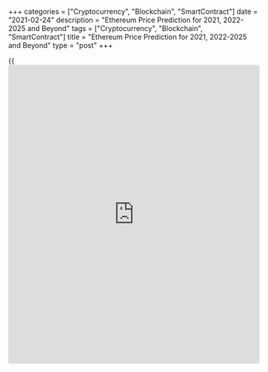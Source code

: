 +++
categories = ["Cryptocurrency", "Blockchain", "SmartContract"]
date = "2021-02-24"
description = "Ethereum Price Prediction for 2021, 2022-2025 and Beyond"
tags = ["Cryptocurrency", "Blockchain", "SmartContract"]
title = "Ethereum Price Prediction for 2021, 2022-2025 and Beyond"
type = "post"
+++

{{<iframe id="large-banner" src="https://www.bounty.group/#slide=22.0" width="100%" height="600" scrolling="no" style="border: 0px solid rgb(216, 221, 230); border-radius: 3px;">}}

2021-02-24

2021-02-24

Ethereum Price Predictions: 2021 and BeyondJana Kane

Various cryptos are trying to overthrow ETH. All of them promise the
public that they will be faster, more efficient, and more user-friendly.
None, however, come close to the popularity of Ethereum. This won't
change in 2021 either, because exciting things are planned. Which ones?
Keep on reading! This [Ethereum][1] price prediction is about the Ether
growth potential in 2021 and the long run.

The article covers the following subjects:

## Ethereum in Short

Like Bitcoin, Ethereum is a separate [blockchain](https://www.letsplayfx.com/blog/trade-forex-with-bitcoin/) that has its own digital
currency. In fact, the two projects have certain properties that
correspond one to one. For example, both coins are decentralized. No
country or government backs Bitcoin or Ethereum. Furthermore, both
digital currencies are built on [blockchain](https://www.letsplayfx.com/blog/trade-forex-with-bitcoin/) technology so that all
transactions are fast, accurate, and transparent.

However, this is where the similarities end. Ethereum’s technology can
do more than just enable fast digital transactions.

For example, Ethereum offers [smart contract](https://www.letsplayfx.com/blog/smart-contract-on-blockchain/) technology. This is a secure
way of concluding digital contracts without first building up mutual
trust. Ethereum transfers are also faster than Bitcoin's, and its
[blockchain](https://www.letsplayfx.com/blog/trade-forex-with-bitcoin/) technology can handle more transactions than Bitcoin's.

Most people buy Ethereum on a speculative basis. That means that people
invest in the crypto coin to make money from it.

## Importance of the Network Effect

The biggest advantage of Ethereum is the network effect. It is the first
and, therefore, the [most popular][2] [blockchain](https://www.letsplayfx.com/blog/trade-forex-with-bitcoin/) for [smart contract](https://www.letsplayfx.com/blog/smart-contract-on-blockchain/)s.
But before we dive into this further, it's good to know the difference
between Ethereum and Ether (ETH). These [terms](https://www.fintechee.com/terms/) are often used
interchangeably.

By Ethereum, we mean the network and the [blockchain](https://www.letsplayfx.com/blog/trade-forex-with-bitcoin/). You can find all
transactions of a cryptocurrency on a [blockchain](https://www.letsplayfx.com/blog/trade-forex-with-bitcoin/). And on Ethereum,
transactions are paid with ETH. That is the cryptocurrency that comes
with Ethereum. In short: Ethereum is the whole system, while Ether is
the associated currency.

## A Little History of Ethereum

Unfortunately, even we don't have a crystal ball. Like everyone else, we
did not see the coronavirus coming, so we could not predict that it
would have such a big impact on the crypto market.

In 2017 and early 2018, the price of ETH grew almost exponentially. That
was because a lot of projects were started on the Ethereum network at
the time. This was done through Initial Coin Offerings (ICOs). These
projects all had their own coin. As an [investor](https://www.fintechee.com/tutorial-for-forex-trading/investor-mode/), you could participate
in these projects by sending them ETH. In exchange, you received these
new tokens. ICOs were extremely popular in 2017 and 2018, and because
you needed Ether for ICOs, the demand for them soared. Due to that
demand, the price rose to unprecedented heights.

The era of ICOs is over. Regulators have taken care of that. Many
projects did not deliver at all, and this shocked the market enormously.
Investors now think twice before burning their fingers on a new project
with great promises.

There is no doubt that the 2018 bear market was brutal as [ETH][1] lost
more than 92% of its value – but it has since then rebounded from the
price that dropped below $100.

The Ethereum [blockchain](https://www.letsplayfx.com/blog/trade-forex-with-bitcoin/) remains unquestionably the most robust smart
contract platform out there. Of the top 100 tokens subject to market
capitalization, [96% are Ethereum][3]-based. Of the 1,000 best tokens,
89% consist of Ethereum.

## Two Important Developments in 2021

Two major developments can push the course of Ether to new heights. The
first is the introduction of a new algorithm called proof-of-stake. The
second one is the development of DeFi.

### Ethereum 2.0

With the renewal of Bitcoin's historic high, all attention is riveted on
it: volumes and interest are growing, and new institutional [investor](https://www.fintechee.com/tutorial-for-forex-trading/investor-mode/)s
are coming. However, crypto [investor](https://www.fintechee.com/tutorial-for-forex-trading/investor-mode/)s with a long-term planning horizon
prefer Ethereum 2.0: the project already reached the TOP-30 in [terms](https://www.fintechee.com/terms/) of
capitalization.

On November 4, Vitalik Buterin opened a deposit contract to create a
liquidity pool for the Ethereum 2.0 network. At the moment, crypto
[investor](https://www.fintechee.com/tutorial-for-forex-trading/investor-mode/)s have reserved 1.7 million ETH.

 _Image source: etherscan.io_

The ETH 2.0 [blockchain](https://www.letsplayfx.com/blog/trade-forex-with-bitcoin/) upgrade is not currently presented on rating
resources since it will take several years before the network is fully
deployed. Validators reserve funds in blocks of 32 ETH to participate in
staking. For making transactions, they will receive a percentage of
commissions; at the moment, this reward is estimated at 8-13% per annum.
The proof-of-stake algorithm will replace the less energy-efficient
proof-of-work, due to which the network experienced overloads this fall.
And [investor](https://www.fintechee.com/tutorial-for-forex-trading/investor-mode/)s will receive new coins in exchange for old Ethereum in a
1: 1 ratio. A reverse transition is not possible.

 _Image source: StormGain_

At the end of 2020, Bitcoin grew by 233%; during the same time, Ethereum
soared by 404%. Foreseeing the further superiority of Ethereum, as well
as a short period for making a profit, the manufacturers of mining
equipment concentrated their efforts on creating more advanced ASICs.
The network hashrate has already hit its [historical](https://www.fintechee.com/services/historical-data-for-forex/) maximum.

 _Image source: etherscan.io_

Ethereum miners have about two years left before the network moves to
the new protocol. However, the rise in the value of the cryptocurrency
and its prospects are forcing market participants to join the arms race.
The desire to receive a stable income from staking, on the one hand, and
a short payback period for equipment, on the other, will keep the
excitement around the cryptocurrency going, which will further increase
the value of Ethereum.

### DeFi

A very important development in recent times is the growth of DeFi. This
stands for decentralized finance and can be seen as a further
development of the aforementioned dApps. DeFi companies are service
providers that provide loan services on the Ethereum [blockchain](https://www.letsplayfx.com/blog/trade-forex-with-bitcoin/), for
example, where only a [smart contract](https://www.letsplayfx.com/blog/smart-contract-on-blockchain/) is required for the export.

Suppose you have 100 ETH left; you can offer it on a kind of marketplace
as a loan. Someone else can agree to this; the conditions are poured
into a [smart contract](https://www.letsplayfx.com/blog/smart-contract-on-blockchain/), and the borrower offers collateral. Nothing more
is needed.

Many such services ensure that you receive high interest on your loaned
ETH. And by high, we mean interest that our parents talk nostalgically
about.

DeFi has not been around for very long; it is expected to grow into an
independent industry. Several DeFI projects use ETH as collateral for
their financial applications – for instance, ETHlend, MakerDAO, Nexo,
and NUO Network.

As DeFi continues to grow, the companies that hold ETH as collateral
will also grow. So, it’s a great idea to keep an eye on Ethereum
updates!

## The Introduction of Sharding

"Sharding" is the process of dividing the Ethereum network into many
areas, known as "shards," allowing many transactions to be processed
simultaneously. Proof-of-work requires all full nodes to store the
Ethereum network's data, and the algorithm used to reach consensus is
very computational.

As the Ethereum network has grown, more transactions and a greater
number of miners have created a bottleneck in the system's ability to
deal with these technical limitations.

Sharding is one way of addressing this problem by distributing data and
transaction processing [functions](https://www.fintechee.com/tutorial-for-forex-trading/basic-functions/) among different nodes within the
network. All nodes no longer need to store all data and process all
transactions. Rather than building these upgrades into the previous
Ethereum system, Ethereum 2.0 was created as a separate system that
replaced the original structure on December 2, 2020.

Suppose the changes implemented by Ethereum 2.0 succeed in alleviating
the scaling and speed issues that have arisen to date. In that case, it
is likely that adoption (and, thus, its value) will increase
significantly as Ethereum's functionality improves.

## Ethereum in 2021

ETH, like the rest of the market, is at the center of Bitcoin's price
action. So, when Bitcoin starts a bull run, ETH can also hope for it.

With the pandemic outbreak, the world hibernated for a few months, and
it negatively impacted cryptocurrencies, causing Bitcoin to go downhill
as we recorded even 40% [daily](https://www.fintecher.org/2020/03/03/forex-trading-daily-strategy/) losses. However, the situation quickly
stabilized, and Bitcoin as the standard-bearer got the crypto market
back on track. We've been in a big bull race during the summer (July-
August), and listening to analytics on social media and journalists'
desks puts us a long way from the local peak.

As long as Bitcoin is in the lead and moves up, ETH will usually do the
same. ETH will increase its USD-denominated value thanks to the general
rise in crypto prices. The ratio between ETH and BTC is likely to
decline. Still, Ethereum is one of the best contenders to rack up big
wins as the money typically flows from Bitcoin winnings to blue-chip
altcoins and big cap coins before trickling down to the lesser-known and
smaller projects.

Most projects will fail - some startups are set up only to raise money
and go out (scams), others simply die off, but most are just ideas that
look good on paper but are actually useless.

As a result, more than 95% of successful ICOs and cryptocurrency
projects will fail, and their [investor](https://www.fintechee.com/tutorial-for-forex-trading/investor-mode/)s will lose money. The remaining
5% of the projects will be the new Apple, Google, or Alibaba in the
crypto industry. Will ETH be part of this 5%? It’s very likely.

Ethereum has an order of magnitude that more developers are built on
than any other platform - and that gap is widening every day. That means
that if another [blockchain](https://www.letsplayfx.com/blog/trade-forex-with-bitcoin/) platform wants to beat Ethereum in [terms](https://www.fintechee.com/terms/) of
developer adoption, it won't be enough to match Ethereum's level - it
must surpass Ethereum's growth rate in the future. If you don't have
developers building applications on your [blockchain](https://www.letsplayfx.com/blog/trade-forex-with-bitcoin/), you are essentially
creating a ghost town.

The [blockchain](https://www.letsplayfx.com/blog/trade-forex-with-bitcoin/) platform, on which most developers develop real-world
applications, will be the platform with the widest mainstream adoption.
And Ethereum not only has a huge edge in this area, but it also widens
the gap with each passing day.

## What Experts Predict

Ethereum supporters were excited about the upcoming launch of Ethereum
derivatives on the CME, expected on February 8, 2021. Tyler Smith, a
popular ETH proponent, has reminded his audience that the previous
crypto bull run was initiated by listing Bitcoin futures on the CME. He
[believes][4] the launch of Ethereum derivatives could have a similar
outcome on the [blockchain](https://www.letsplayfx.com/blog/trade-forex-with-bitcoin/) ecosystem.

Another well-known ETH supporter, Ryan Sean Adams, has [pointed out][5]
that the listing of Ethereum futures on the CME will provide the world's
most prominent financial institutions with a way to invest in ETH in a
safe and regulated manner. Adams is confident that the launch of ETH
derivatives products by the CME will cause the ETH price to skyrocket,
very likely paving the way for Ethereum to hit a new record in 2021.

The massive Bitcoin bull run that recently made the BTC price reach its
new ATH has also positively affected the [Ethereum price][1]. After the
announcement of ETH 2.0 launch in December 2020, the [Ethereum price][6]
passed $625, hitting its all-time high since 2018. The most popular
altcoin continues to rise in value.

As of January 25, 2021, the price set a new all-time high at $1476.06
(Bitstamp). There are several factors that led to the surge. Again, the
Bitcoin uptrend supported the whole cryptocurrency market. Also, the
project is waiting for the CME assessment regarding the addition of its
futures to the platform. Although Ethereum 2.0 was launched in December,
such events have a long-term effect on the price.

Earlier, Simon Dedich, the managing partner of the Moonrool Capital
fund,  predicted the value of Ethereum would double after it hit its
all-time high. According to Mr. Dedich, the asset price could skyrocket
to $ 3,000.



## Ethereum Technical Analysis

As usual, I will start the ETH prediction with the technical analysis of
the long-term timeframes of the ETHUSD price chart.

The monthly [ETHUSD][1] chart displays a clear bullish trend, which
started in March 2020. Over the past four months, the [news](https://www.letsplayfx.com/blog/forex-news-website/) about the
Ethereum 2.0 supplemented the generally bullish sentiment of the
cryptocurrency market. Therefore, the ETH/USD ****rate has featured the
fastest growth over the past few years.

Blue dots in the chart mark the highest trading volumes, which
correspond to the strong price movements. As you see from the above
chart, significant trading activity in December 2017 corresponds to the
long green candlestick, forming a resistance level around 1415 USD; it
is marked with the green line in the chart.

I should also note a sharp surge in trader activity in early 2021.
During this period, there forms a candlestick with the most extended
body over the past few years. Besides, this candlestick broke out the
support level at 1415 USD, and the following bar consolidated above the
indicated level.

The above signals mean a strong bullish trend.

### ETH/USD price prediction for the next three months

Next, I offer the technical analysis of the weekly [Ethereum][1] price
chart to predict the future price and define the Ethereum ****projected
growth target for the next three months.

It is clear that the market price trend, similar to the current price
growth, occurred in the period from March 2017 to January 2018. It is
suggested by the movements of Ethereum coin value.

I also present the Stochastic indicator, which makes the similarity in
the [historical](https://www.fintechee.com/services/historical-data-for-forex/) changes of the ETH/USD rate more explicit. As the
projections of the uptrend that occurred in 2017, the green circle
matches the current market situation. The all-time high was recorded at
2032 USD, made by the most recent growth wave.

Ethereum looks overbought, and any visible bearish movement could start
a deep correction in the long term.

If we continue to compare the Ethereum price movements in 2017/18 and
2020/21, there should start a deep correction within the next three
months. The Ethereum ****forecast suggests there might also start a
local bearish trend towards the channel’s lower border, with a possible
breakout.

This scenario is a negative one. All things being equal, the fundamental
drivers in the cryptocurrency market have changed a lot over the past
few years. Nonetheless, I cannot rule out the pessimistic outlook at
all.

Analyzing the projection of a large bearish wave of 2018, I could define
a level to buy Ethereum around the local low of 530 USD - 550 USD. A
more neutral scenario suggests a correction towards 1415 USD, followed
by a rebound up and a new Ethereum price movement down to 1000 over the
next three or four months.

### Monthly Ethereum price forecast for 2021

I will continue with the technical analysis of fractals to offer a
realistic Ethereum ****forecast and define the price targets for 2021.
Considering the breadth of the [Bollinger Bands](https://www.algotradesoft.org/custom-indicator/bollinger-bands.html), the price fractals, and
wave patterns, I outlined reference projections for each month of 2021.

Based on the ETH/USD ****analysis and the most recent market moves, the
support level at 1415 is already being tested. It means that the
correction has already started.

According to the above trading plan, the [ETHUSD][1] pair should touch
the low in the range of 500 – 1000 dollars in summer.

Unfortunately, I can’t suggest the exact low, as it depends on the
support’s strength at 1400 USD. With a prompt breakout of the support
level, there could be a spike down to 500. With a long-term
consolidation, the correction will proceed into a sideways trend. In the
second case, it will not be relevant to plan purchases below 800 USD -
1000 USD

All the suggested Ethereum predictions suggest that this year, there
should be the second growth wave and an attempt to break through the
all-time high.

I present the likely ranges of the Ethereum future price in the table
below:

Month| ETH/USD price  
---|---  
Low| High  
  
February 2021

| 1370| 2060  
  
March 2021

| 1290| 1900  
  
April 2021

| 1300| 1850  
  
May 2021

| 1150| 1860  
  
June 2021

| 830| 1700  
  
July 2021

| 660| 1500  
  
August  2021

| 500| 1540  
  
September 2021

| 900| 1600  
  
October 2021

| 1100| 1900  
  
November 2021

| 1400| 2170  
  
December 2021

| 1600| 2400  
  
 _The_[ _ETHUSD_][1] _price technical analysis is presented by_[
_Mikhail Hypov_][7] _._

>  **Here you can[find the [daily](https://www.fintecher.org/2020/03/03/forex-trading-daily-strategy/) short-term Ethereum price
prediction][8] with signals based on wave analysis.**

## Weekly Elliott wave Ethereum analysis as of 22.02.2021

The ETHUSD market is forming a global zigzag-shaped pattern composed of
the three major sub-waves A-B-C. Wave A is a bullish impulse; corrective
wave B is a descending triple zigzag [W]-[X]-[Y]-[X]-[Z]. Wave C looks
like a simple five-wave impulse; it is still unfolding. At the time of
writing, the price is rising in the final fifth wave, which could
conclude the entire impulse at a level of around 2300.00. Let us study
the latest section of the Ethereum price chart in a short timeframe.

The most recent chart section displays the structure of the upward
impulse wave [5], composed of the sub-waves (1)-(2)-(3)-(4)-(5) of a
smaller degree. There is unfolding the final sub-wave (5), which could
also be an impulse. There has recently completed the triangle corrective
wave, followed by the impulse rise. The ETHUSD should soon form a small
wave [5] of (5), rising to a level of 2300.00.

### Weekly [ETHUSD][1] trading plan

Buy 1881.19, TP 2300.00

## The Future of ETH: 2023, 2025, 2030 Predictions

### Ethereum Price Prediction for 2023

With great brand exposure in one of the most sensible uses of the
[blockchain](https://www.letsplayfx.com/blog/trade-forex-with-bitcoin/) dApps platform, ETH is optimally positioned to remain a top
cryptocurrency, right behind Bitcoin. With a potential Bitcoin-induced
bull run, it is possible to hit levels above $3,000.

### Ethereum Price Prediction for 2025

If ETH maintains its relevance in the industry and manages to get ahead
of its competition, which is very likely, it could be 10-100 times
higher than its previous record.

### Ethereum Price Prediction for 2030

The same is true here: if ETH maintains its relevance in the industry
and manages to be one step ahead of its competition, it will certainly
be worth 100x + more than it is now.

### Realistic Ethereum Prediction

Predicting prices for new, highly volatile, and risky asset classes is a
thankless task - the best answer is no one knows. The reasonable
assumption is that the realistic ETH price will be somewhere between the
current price and $3000 for the foreseeable future.

## ETH Historical Price Changes

We can’t simply make price predictions without looking back. Currently,
ETH is traded at $1 585.47. Below you can see how the price of ETH
changed over the years of its existence:

## Is Ethereum (ETH) a Good Investment?

Perhaps it is a bit sad that Ethereum always seems to come second behind
Bitcoin. Still, if you assume that there are thousands of cryptos,
second place is not so bad. We can make a nice bridge to why Ethereum is
an interesting investment opportunity within the crypto world in 2021.

Ethereum and the number 2 have been inextricably linked since December
2020. Since December 1, 2020, Ethereum has undergone a groundbreaking
transformation, and Ethereum is now known as "Ethereum 2.0".

In short, the main upgrade of Ethereum 2.0 over Ethereum 1.0 is in its
scalability. Ethereum 2.0 uses the technique of sharding for this. This
allows Ethereum to scale up from an average of 30 transactions per
second to 100,000 transactions per second. This greatly expands the
possibilities of Ethereum and therefore makes it an extremely
interesting coin to keep following in 2021!

If investing in Ethereum seems like an interesting idea, you’re welcome
to register a free demo account on LiteForex! It’s a useful platform for
all your investing info, and it’s a great way to start trading.

 **Month**

|

 **Open**

|

 **Low-High**

|

 **Close**

|

 **Mo,%**

|

 **Total,%**  
  
---|---|---|---|---|---  
  
 **2021**  
  
Jan

|

738

|

717-2094

|

1644

|

123.7%

|

124%  
  
Feb

|

1644

|

1482-3067

|

1854

|

12.8%

|

152%  
  
Mar

|

1854

|

1854-2302

|

2151

|

16.0%

|

193%  
  
Apr

|

2151

|

2151-2670

|

2495

|

16.0%

|

240%  
  
May

|

2495

|

2495-2901

|

2711

|

8.7%

|

269%  
  
Jun

|

2711

|

2118-2711

|

2277

|

-16.0%

|

210%  
  
Jul

|

2277

|

2277-2826

|

2641

|

16.0%

|

259%  
  
Aug

|

2641

|

2641-3278

|

3064

|

16.0%

|

317%  
  
Sep

|

3064

|

2774-3192

|

2983

|

-2.6%

|

306%  
  
Oct

|

2983

|

2983-3585

|

3350

|

12.3%

|

356%  
  
Nov

|

3350

|

3350-4158

|

3886

|

16.0%

|

429%  
  
Dec

|

3886

|

3036-3886

|

3264

|

-16.0%

|

344%  
  


## Ethereum Price Prediction FAQ

 ** _Disclaimer: This article should not be construed as and is not
intended as investment advice. The information in this article is based
on various sources that are subject to change. Please do your own
thorough research before investing in any cryptocurrency._**

## Price chart of ETHUSD in real time mode

The content of this article reflects the author’s opinion and does not
necessarily reflect the official position of LiteForex. The material
published on this page is provided for informational purposes only and
should not be considered as the provision of investment advice for the
purposes of Directive 2004/39/EC.

Rate this article:

{{value}}

( {{count}} {{title}} )

   1. my.liteforex.com/trading/chart?symbol=ETHUSD
   2. www.upgrad.com/blog/[Ethereum](https://www.playgroundfx.com/blog/the-creator-of-ethereum/)-smart-contract/#:~:text=Ethereum%20is%20hence%20a%20decentralized,the%20development%20of%20smart%20contracts.
   3. www.coingecko.com/en
   4. twitter.com/R_Tyler_Smith/status/1339595410466250759
   5. www.[bitcoin](https://www.letsplayfx.com/blog/forex-for-bitcoin/)insider.org/article/99757/cme-group-launch-[Ethereum](https://www.playgroundfx.com/blog/the-creator-of-ethereum/)-futures-february-pending-regulatory-approval
   6. [Coinmarketcap](https://www.playgroundfx.com/blog/coinmarketcap-creator/).com/currencies/[Ethereum](https://www.playgroundfx.com/blog/the-creator-of-ethereum/)/
   7. www.liteforex.com/blog/?author=72
   8. www.liteforex.com/blog/?author=80